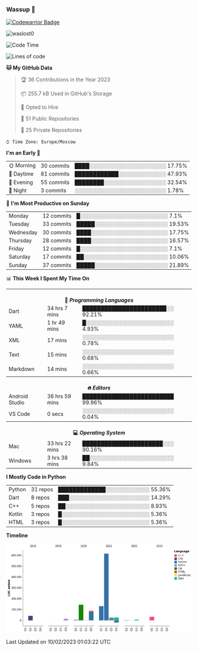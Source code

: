 ### Wassup 👋

[![Codewarrior Badge](https://www.codewars.com/users/waslost/badges/small)](https://www.codewars.com/users/waslost)

<p align="left"> <img src="https://komarev.com/ghpvc/?username=waslost0" alt="waslost0" /></p>

<!--START_SECTION:waka-->
![Code Time](http://img.shields.io/badge/Code%20Time-2%2C130%20hrs%2048%20mins-blue)

![Lines of code](https://img.shields.io/badge/From%20Hello%20World%20I%27ve%20Written-1%20Million%20lines%20of%20code-blue)

**🐱 My GitHub Data** 

> 🏆 36 Contributions in the Year 2023
 > 
> 📦 255.7 kB Used in GitHub's Storage 
 > 
> 💼 Opted to Hire
 > 
> 📜 51 Public Repositories 
 > 
> 🔑 25 Private Repositories  
 > 
`⌚︎ Time Zone: Europe/Moscow`

**I'm an Early 🐤** 

<table>
 <tr><td>🌞 Morning</td><td>30 commits</td><td>████░░░░░░░░░░░░░░░░░░░░░ 17.75%</td></tr> 
 <tr><td>🌆 Daytime</td><td>81 commits</td><td>████████████░░░░░░░░░░░░░ 47.93%</td></tr> 
 <tr><td>🌃 Evening</td><td>55 commits</td><td>████████░░░░░░░░░░░░░░░░░ 32.54%</td></tr> 
 <tr><td>🌙 Night</td><td>3 commits</td><td>░░░░░░░░░░░░░░░░░░░░░░░░░ 1.78%</td></tr>
</table>

📅 **I'm Most Productive on Sunday** 

<table>
 <tr><td>Monday</td><td>12 commits</td><td>█░░░░░░░░░░░░░░░░░░░░░░░░ 7.1%</td></tr> 
 <tr><td>Tuesday</td><td>33 commits</td><td>█████░░░░░░░░░░░░░░░░░░░░ 19.53%</td></tr> 
 <tr><td>Wednesday</td><td>30 commits</td><td>████░░░░░░░░░░░░░░░░░░░░░ 17.75%</td></tr> 
 <tr><td>Thursday</td><td>28 commits</td><td>████░░░░░░░░░░░░░░░░░░░░░ 16.57%</td></tr> 
 <tr><td>Friday</td><td>12 commits</td><td>█░░░░░░░░░░░░░░░░░░░░░░░░ 7.1%</td></tr> 
 <tr><td>Saturday</td><td>17 commits</td><td>██░░░░░░░░░░░░░░░░░░░░░░░ 10.06%</td></tr> 
 <tr><td>Sunday</td><td>37 commits</td><td>█████░░░░░░░░░░░░░░░░░░░░ 21.89%</td></tr>
</table>

📊 **This Week I Spent My Time On** 

<table>
<tr><th colspan="3"><br>💬 <i>Programming Languages</i></th></tr> 
 <tr><td>Dart</td><td>34 hrs 7 mins</td><td>███████████████████████░░ 92.21%</td></tr> 
 <tr><td>YAML</td><td>1 hr 49 mins</td><td>█░░░░░░░░░░░░░░░░░░░░░░░░ 4.93%</td></tr> 
 <tr><td>XML</td><td>17 mins</td><td>░░░░░░░░░░░░░░░░░░░░░░░░░ 0.78%</td></tr> 
 <tr><td>Text</td><td>15 mins</td><td>░░░░░░░░░░░░░░░░░░░░░░░░░ 0.68%</td></tr> 
 <tr><td>Markdown</td><td>14 mins</td><td>░░░░░░░░░░░░░░░░░░░░░░░░░ 0.66%</td></tr>

<tr><th colspan="3"><br>🔥 <i>Editors</i></th></tr> 
 <tr><td>Android Studio</td><td>36 hrs 59 mins</td><td>█████████████████████████ 99.96%</td></tr> 
 <tr><td>VS Code</td><td>0 secs</td><td>░░░░░░░░░░░░░░░░░░░░░░░░░ 0.04%</td></tr>

<tr><th colspan="3"><br>💻 <i>Operating System</i></th></tr> 
 <tr><td>Mac</td><td>33 hrs 22 mins</td><td>██████████████████████░░░ 90.16%</td></tr> 
 <tr><td>Windows</td><td>3 hrs 38 mins</td><td>██░░░░░░░░░░░░░░░░░░░░░░░ 9.84%</td></tr>
</table>

**I Mostly Code in Python** 

<table>
 <tr><td>Python</td><td>31 repos</td><td>█████████████░░░░░░░░░░░░ 55.36%</td></tr> 
 <tr><td>Dart</td><td>8 repos</td><td>███░░░░░░░░░░░░░░░░░░░░░░ 14.29%</td></tr> 
 <tr><td>C++</td><td>5 repos</td><td>██░░░░░░░░░░░░░░░░░░░░░░░ 8.93%</td></tr> 
 <tr><td>Kotlin</td><td>3 repos</td><td>█░░░░░░░░░░░░░░░░░░░░░░░░ 5.36%</td></tr> 
 <tr><td>HTML</td><td>3 repos</td><td>█░░░░░░░░░░░░░░░░░░░░░░░░ 5.36%</td></tr>
</table>


**Timeline**

![Chart not found](https://raw.githubusercontent.com/waslost0/waslost0/master/charts/bar_graph.png) 


 Last Updated on 10/02/2023 01:03:22 UTC
<!--END_SECTION:waka-->

